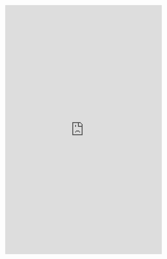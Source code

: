 <iframe class="repl" width="100%" height="800px" frameborder="0" src="https://repl.it/@azablan/firstNPrimes?lite=true"></iframe>
